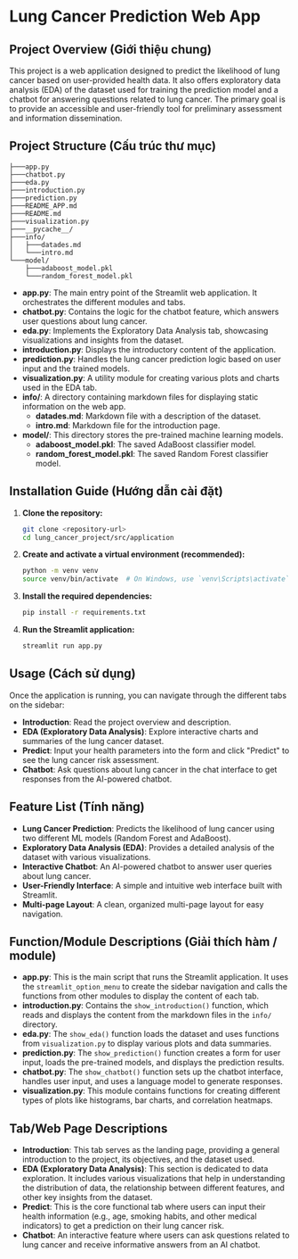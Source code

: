 # Lung Cancer Prediction Web App

## Project Overview (Giới thiệu chung)

This project is a web application designed to predict the likelihood of lung cancer based on user-provided health data. It also offers exploratory data analysis (EDA) of the dataset used for training the prediction model and a chatbot for answering questions related to lung cancer. The primary goal is to provide an accessible and user-friendly tool for preliminary assessment and information dissemination.

## Project Structure (Cấu trúc thư mục)

```
├───app.py
├───chatbot.py
├───eda.py
├───introduction.py
├───prediction.py
├───README_APP.md
├───README.md
├───visualization.py
├───__pycache__/
├───info/
│   ├───datades.md
│   └───intro.md
└───model/
    ├───adaboost_model.pkl
    └───random_forest_model.pkl
```

-   **app.py**: The main entry point of the Streamlit web application. It orchestrates the different modules and tabs.
-   **chatbot.py**: Contains the logic for the chatbot feature, which answers user questions about lung cancer.
-   **eda.py**: Implements the Exploratory Data Analysis tab, showcasing visualizations and insights from the dataset.
-   **introduction.py**: Displays the introductory content of the application.
-   **prediction.py**: Handles the lung cancer prediction logic based on user input and the trained models.
-   **visualization.py**: A utility module for creating various plots and charts used in the EDA tab.
-   **info/**: A directory containing markdown files for displaying static information on the web app.
    -   **datades.md**: Markdown file with a description of the dataset.
    -   **intro.md**: Markdown file for the introduction page.
-   **model/**: This directory stores the pre-trained machine learning models.
    -   **adaboost_model.pkl**: The saved AdaBoost classifier model.
    -   **random_forest_model.pkl**: The saved Random Forest classifier model.

## Installation Guide (Hướng dẫn cài đặt)

1.  **Clone the repository:**
    ```bash
    git clone <repository-url>
    cd lung_cancer_project/src/application
    ```

2.  **Create and activate a virtual environment (recommended):**
    ```bash
    python -m venv venv
    source venv/bin/activate  # On Windows, use `venv\Scripts\activate`
    ```

3.  **Install the required dependencies:**
    ```bash
    pip install -r requirements.txt
    ```

4.  **Run the Streamlit application:**
    ```bash
    streamlit run app.py
    ```

## Usage (Cách sử dụng)

Once the application is running, you can navigate through the different tabs on the sidebar:

-   **Introduction**: Read the project overview and description.
-   **EDA (Exploratory Data Analysis)**: Explore interactive charts and summaries of the lung cancer dataset.
-   **Predict**: Input your health parameters into the form and click "Predict" to see the lung cancer risk assessment.
-   **Chatbot**: Ask questions about lung cancer in the chat interface to get responses from the AI-powered chatbot.

## Feature List (Tính năng)

-   **Lung Cancer Prediction**: Predicts the likelihood of lung cancer using two different ML models (Random Forest and AdaBoost).
-   **Exploratory Data Analysis (EDA)**: Provides a detailed analysis of the dataset with various visualizations.
-   **Interactive Chatbot**: An AI-powered chatbot to answer user queries about lung cancer.
-   **User-Friendly Interface**: A simple and intuitive web interface built with Streamlit.
-   **Multi-page Layout**: A clean, organized multi-page layout for easy navigation.

## Function/Module Descriptions (Giải thích hàm / module)

-   **app.py**: This is the main script that runs the Streamlit application. It uses the `streamlit_option_menu` to create the sidebar navigation and calls the functions from other modules to display the content of each tab.
-   **introduction.py**: Contains the `show_introduction()` function, which reads and displays the content from the markdown files in the `info/` directory.
-   **eda.py**: The `show_eda()` function loads the dataset and uses functions from `visualization.py` to display various plots and data summaries.
-   **prediction.py**: The `show_prediction()` function creates a form for user input, loads the pre-trained models, and displays the prediction results.
-   **chatbot.py**: The `show_chatbot()` function sets up the chatbot interface, handles user input, and uses a language model to generate responses.
-   **visualization.py**: This module contains functions for creating different types of plots like histograms, bar charts, and correlation heatmaps.

## Tab/Web Page Descriptions

-   **Introduction**: This tab serves as the landing page, providing a general introduction to the project, its objectives, and the dataset used.
-   **EDA (Exploratory Data Analysis)**: This section is dedicated to data exploration. It includes various visualizations that help in understanding the distribution of data, the relationship between different features, and other key insights from the dataset.
-   **Predict**: This is the core functional tab where users can input their health information (e.g., age, smoking habits, and other medical indicators) to get a prediction on their lung cancer risk.
-   **Chatbot**: An interactive feature where users can ask questions related to lung cancer and receive informative answers from an AI chatbot.